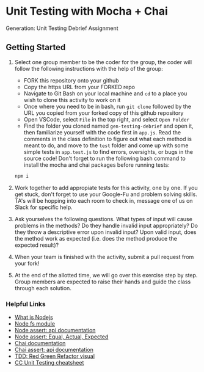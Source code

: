 # Unit Testing with Mocha + Chai

Generation: Unit Testing Debrief Assignment

## Getting Started

1. Select one group member to be the coder for the group, the coder will follow the following instructions with the help of the group:
    * FORK this repository onto your github
    * Copy the https URL from your FORKED repo
    * Navigate to Git Bash on your local machine and `cd` to a place you wish to clone this activity to work on it
    * Once where you need to be in bash, run `git clone` followed by the URL you copied from your forked copy of this github repository
    * Open VSCode, select `File` in the top right, and select `Open Folder`
    * Find the folder you cloned named `gen-testing-debrief` and open it, then familiarize yourself with the code first in `app.js`.  Read the comments in the class definition to figure out what each method is meant to do, and move to the `test` folder and come up with some simple tests in `app.test.js` to find errors, oversights, or bugs in the source code! Don't forget to run the following bash command to install the mocha and chai packages before running tests:

    ```bash
    npm i
    ```

2. Work together to add appropiate tests for this activity, one by one. If you get stuck, don't forget to use your Google-Fu and problem solving skills. TA's will be hopping into each room to check in, message one of us on Slack for specific help.

3. Ask yourselves the following questions.  What types of input will cause problems in the methods? Do they handle invalid input appropriately? Do they throw a descriptive error upon invalid input? Upon valid input, does the method work as expected (i.e. does the method produce the expected result)?

4. When your team is finished with the activity, submit a pull request from your fork!

5. At the end of the allotted time, we will go over this exercise step by step. Group members are expected to raise their hands and guide the class through each solution.

### Helpful Links

* [What is Nodejs](https://www.codecademy.com/article/what-is-node)
* [Node fs module](https://nodejs.dev/learn/the-nodejs-fs-module)
* [Node assert: api documentation](https://nodejs.org/api/assert.html)
* [Node assert: Equal, Actual, Expected](https://nodejs.org/api/assert.html#assert_assert_equal_actual_expected_message)
* [Chai documentation](https://www.chaijs.com/)
* [Chai assert: api documentation](https://www.chaijs.com/api/assert/)
* [TDD: Red Green Refactor visual](https://content.codecademy.com/programs/tdd-js/articles/red-green-refactor-tdd.png)
* [CC Unit Testing cheatsheet](https://www.codecademy.com/learn/learn-javascript-unit-testing/modules/learn-mocha-and-assert/cheatsheet)
